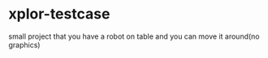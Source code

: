 # xplor-testcase
small project that you have a robot on table and you can move it around(no graphics)
